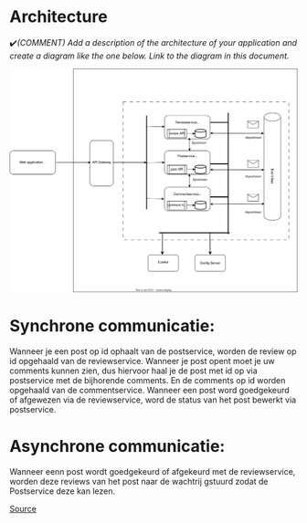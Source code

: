 # Architecture

:heavy_check_mark:_(COMMENT) Add a description of the architecture of your application and create a diagram like the one below. Link to the diagram in this document._

![My Architecture](https://github.com/pxlit-projects/project-selinbiciciPXL/blob/main/architecture/Architectuur.svg)

# Synchrone communicatie:

Wanneer je een post op id ophaalt van de postservice, worden de review op id  opgehaald van de reviewservice.
Wanneer je post opent moet je uw comments kunnen zien, dus hiervoor haal je de post met id op via postservice met de bijhorende comments. En de comments op id worden opgehaald van de commentservice.
Wanneer een post word goedgekeurd of afgewezen via de reviewservice, word de status van het post bewerkt via postservice.

# Asynchrone communicatie:
Wanneer eenn post wordt goedgekeurd of afgekeurd met de reviewservice, worden deze reviews van het post naar de wachtrij gstuurd zodat de Postservice deze kan lezen. 


[Source](https://docs.microsoft.com/en-us/dotnet/architecture/cloud-native/introduce-eshoponcontainers-reference-app)
